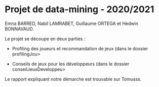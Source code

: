 # Projet de data-mining - 2020/2021

Emna BARRED,  Nabil LAMRABET, Guillaume ORTEGA et Hedwin BONNAVAUD.

Le projet se découpe en deux parties :

- Profiling des joueurs et recommandation de jeux (dans le dossier profilingJou>

- Conseils de jeux pour les développeurs (dans le dossier conseilJeuxDeveloppeu>

Le rapport expliquant notre démarche est trouvable sur Tomusss.


